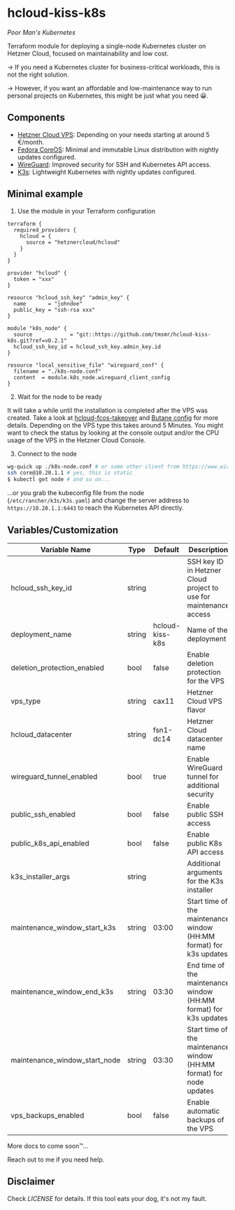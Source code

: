 # hcloud-kiss-k8s

*Poor Man's Kubernetes*

Terraform module for deploying a single-node Kubernetes cluster on Hetzner Cloud, focused on maintainability and low
cost.

→ If you need a Kubernetes cluster for business-critical workloads, this is not the right solution.

→ However, if you want an affordable and low-maintenance way to run personal projects on Kubernetes, this might be just
what you need 😀.

## Components

- [Hetzner Cloud VPS](https://www.hetzner.com/cloud): Depending on your needs starting at around 5 €/month.
- [Fedora CoreOS](https://getfedora.org/en/coreos/): Minimal and immutable Linux distribution with nightly updates
  configured.
- [WireGuard](https://www.wireguard.com/): Improved security for SSH and Kubernetes API access.
- [K3s](https://k3s.io/): Lightweight Kubernetes with nightly updates configured.

## Minimal example

1. Use the module in your Terraform configuration

```hcl
terraform {
  required_providers {
    hcloud = {
      source = "hetznercloud/hcloud"
    }
  }
}

provider "hcloud" {
  token = "xxx"
}

resource "hcloud_ssh_key" "admin_key" {
  name       = "johndoe"
  public_key = "ssh-rsa xxx"
}

module "k8s_node" {
  source            = "git::https://github.com/tmsmr/hcloud-kiss-k8s.git?ref=v0.2.1"
  hcloud_ssh_key_id = hcloud_ssh_key.admin_key.id
}

resource "local_sensitive_file" "wireguard_conf" {
  filename = "./k8s-node.conf"
  content  = module.k8s_node.wireguard_client_config
}
```

2. Wait for the node to be ready

It will take a while until the installation is completed after the VPS was created.
Take a look at [hcloud-fcos-takeover](https://github.com/tmsmr/hcloud-fcos-takeover)
and [Butane config](./tpl/node.butane) for more details.
Depending on the VPS type this takes around 5 Minutes.
You might want to check the status by looking at the console output and/or the CPU usage of the VPS in the Hetzner Cloud
Console.

3. Connect to the node

```bash
wg-quick up ./k8s-node.conf # or some other client from https://www.wireguard.com/install/
ssh core@10.20.1.1 # yes, this is static
$ kubectl get node # and so on...
```

...or you grab the kubeconfig file from the node (`/etc/rancher/k3s/k3s.yaml`) and change the server address to
`https://10.20.1.1:6443` to reach the Kubernetes API directly.

## Variables/Customization

| Variable Name                 | Type   | Default         | Description                                                          |
|-------------------------------|--------|-----------------|----------------------------------------------------------------------|
| hcloud_ssh_key_id             | string |                 | SSH key ID in Hetzner Cloud project to use for maintenance access    |
| deployment_name               | string | hcloud-kiss-k8s | Name of the deployment                                               |
| deletion_protection_enabled   | bool   | false           | Enable deletion protection for the VPS                               |
| vps_type                      | string | cax11           | Hetzner Cloud VPS flavor                                             |
| hcloud_datacenter             | string | fsn1-dc14       | Hetzner Cloud datacenter name                                        |
| wireguard_tunnel_enabled      | bool   | true            | Enable WireGuard tunnel for additional security                      |
| public_ssh_enabled            | bool   | false           | Enable public SSH access                                             |
| public_k8s_api_enabled        | bool   | false           | Enable public K8s API access                                         |
| k3s_installer_args            | string |                 | Additional arguments for the K3s installer                           |
| maintenance_window_start_k3s  | string | 03:00           | Start time of the maintenance window (HH:MM format) for k3s updates  |
| maintenance_window_end_k3s    | string | 03:30           | End time of the maintenance window (HH:MM format) for k3s updates    |
| maintenance_window_start_node | string | 03:30           | Start time of the maintenance window (HH:MM format) for node updates |
| vps_backups_enabled           | bool   | false           | Enable automatic backups of the VPS                                  |

More docs to come soon™...

Reach out to me if you need help.

## Disclaimer

Check *LICENSE* for details. If this tool eats your dog, it's not my fault.
